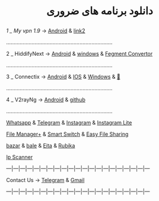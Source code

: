 <h1>
<center> 
        <p>
          دانلود برنامه های ضروری
        </p>
</center>
</h1>

 *1 _ My vpn 1.9* → [Android](https://uplnk.com/f/134a0565/my_vpn_1.9.0.apk) & [link2](https://www.mediafire.com/file/tkjuj75v8gh8s5q/MY+VPN+1.9.0.apk/file)
        

.......................................................................

2 _  HiddifyNext → [Android](https://github.com/hiddify/hiddify-next/releases/latest/download/hiddify-android-universal.apk) & [windows](https://github.com/hiddify/hiddify-next/releases/latest/download/hiddify-windows-x64-setup.zip) & [Fegment Convertor](https://ircfspace.github.io/fragment)

.......................................................................

3 _  Connectix → [Android](https://apps.irancdn.org/android/Connectix-1.3.2.apk) & [IOS](http://testflight.apple.com/join/ATDvld9Y) & [Windows](https://apps.irancdn.org/windows/Connectix-1.3.2.zip)  & [🎥](https://drive.google.com/file/d/1ZNYhNTZCxctBvze1bEsSok4ujWjHx756/view?usp=drive_web)

.......................................................................

4 _  V2rayNg → [Android](https://github.com/2dust/v2rayNG/releases/download/1.8.12/v2rayNG_1.8.12.apk) & [github](https://github.com/2dust/v2rayNG/releases)

.......................................................................

[Whatsapp](https://www.whatsapp.com/android?lang=fa) &
[Telegram](https://telegram.org/dl/android/apk) &
[Instagram](https://apkflash.com/apk/app/com.instagram.android/instagram/download) & [Instagram Lite](https://apkflash.com/apk/app/com.instagram.lite/instagram-lite)

[File Manager+](https://fastfix.s3.ir-thr-at1.arvanstorage.ir/APP/Flashlight-File-Manager-Premium-3.2.2(www.farsroid.com).apk?versionId=) &
[Smart Switch](https://apkflash.com/apk/app/com.sec.android.easyMover/smart-switch0) &
[Easy File Sharing](https://transfer.sh/)

[bazar](cafebazaar.ir/download/bazaar.apk) & [bale](https://bale.ai/apk/bale.apk) & [Eita](eitaa.com/app/apk) & [Rubika](cdnu5.iranlms.ir/RubX_3_0_1.apk)

[Ip Scanner](https://vfarid.github.io/cf-ip-scanner/)



—|—|—|—|—|—|—|—|—|—|—|—|—|—|—|—|—|—|—|—|—

Contact Us → [Telegram](http://t.me/fastfixgsm) & [Gmail](mailto:gfix4600@gmail.com)       

—|—|—|—|—|—|—|—|—|—|—|—|—|—|—|—|—|—|—|—|—









